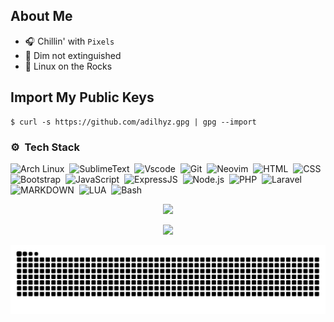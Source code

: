 ## About Me

- 🎧 Chillin' with `Pixels`
- 👾 Dim not extinguished
- 💬 Linux on the Rocks

## Import My Public Keys

```
$ curl -s https://github.com/adilhyz.gpg | gpg --import
```

### ⚙️ &nbsp;Tech Stack

![Arch Linux](https://skillicons.dev/icons?i=arch)&nbsp;
![SublimeText](https://skillicons.dev/icons?i=sublime)&nbsp;
![Vscode](https://skillicons.dev/icons?i=vscode)&nbsp;
![Git](https://skillicons.dev/icons?i=git)&nbsp;
![Neovim](https://skillicons.dev/icons?i=neovim)&nbsp;
![HTML](https://skillicons.dev/icons?i=html)&nbsp;
![CSS](https://skillicons.dev/icons?i=css)&nbsp;
![Bootstrap](https://skillicons.dev/icons?i=bootstrap)&nbsp;
![JavaScript](https://skillicons.dev/icons?i=javascript)&nbsp;
![ExpressJS](https://skillicons.dev/icons?i=expressjs)&nbsp;
![Node.js](https://skillicons.dev/icons?i=nodejs)&nbsp;
![PHP](https://skillicons.dev/icons?i=php)&nbsp;
![Laravel](https://skillicons.dev/icons?i=laravel)&nbsp;
![MARKDOWN](https://skillicons.dev/icons?i=markdown)&nbsp;
![LUA](https://skillicons.dev/icons?i=lua)&nbsp;
![Bash](https://skillicons.dev/icons?i=bash)&nbsp;


<p align="center">
    <img align src="https://discord.c99.nl/widget/theme-4/874129346376392734.png">
    <!--img align src="https://lanyard.cnrad.dev/api/874129346376392734?theme=dark&bg=161a22&animated=false&hideDiscrim=true&borderRadius=30px&idleMessage=%20⌨%20AFK..."-->
</p>

<p align="center">   
  <!--img src="https://moe-counter.glitch.me/get/@adilhyz?theme=rule34"><br/><br/-->
  <!--img src="https://img.shields.io/badge/me@gmail.com-001337?logo=gmail&logoColor=white&style=for-the-badge&logoColor=red&labelColor=555"-->
  <a href="https://adilhyz.github.io">
    <img src="https://img.shields.io/badge/Blog-About-001337?logo=ghost&style=social&logoColor=cyan&labelColor=555"/>
  </a>
</p>

<!-- grid-snake
### 📈 Github Activity Graph
-->
![snake](https://github.com/adilhyz/adilhyz/blob/output/github-contribution-grid-snake.svg)

<!--### 📈 &nbsp;GitHub Stats:
<p align=center>
<a href="https://github.com/adilhyz">
<img src="https://github-readme-stats.vercel.app/api?username=adilhyz&theme=algolia&hide_border=false&include_all_commits=true&count_private=true" width="355em">
<img src="https://github-readme-stats.vercel.app/api/top-langs/?username=adilhyz&theme=algolia&hide_border=false&include_all_commits=true&count_private=true&layout=compact" width="280em"><br><br>
<img src="https://github-profile-trophy.vercel.app/?username=AlyaKagerou&theme=algolia&no-frame=false&no-bg=true&margin-w=4">
</a>
</p>
-->

<!--div>
Here are some parrots🦜
    <img src="https://cultofthepartyparrot.com/parrots/hd/githubparrot.gif" width="30" height="30"/>
    <img src="https://cultofthepartyparrot.com/parrots/hd/phparrot.gif" width="30" height="30"/>
    <img src="https://cultofthepartyparrot.com/flags/hd/indonesiaparrot.gif" width="30" height="30"/>
    <img src="https://cultofthepartyparrot.com/parrots/asyncparrot.gif" width="36" height="30"/>
    <img src="https://cultofthepartyparrot.com/parrots/hd/imposterparrot.gif" width="30" height="30"/>
    <img src="https://cultofthepartyparrot.com/parrots/hd/jumpingparrot.gif" width="30" height="30"/>
    <img src="https://cultofthepartyparrot.com/parrots/hd/opensourceparrot.gif" width="30" height="30"/>
    <img src="https://cultofthepartyparrot.com/parrots/hd/dealwithitnowparrot.gif" width="30" height="30"/>
    <img src="https://cultofthepartyparrot.com/parrots/hd/hypnoparrotdark.gif" width="30" height="30"/>
    <img src="https://cultofthepartyparrot.com/guests/hd/dogeparrot.gif" width="30" height="30"/>
    <img src="https://cultofthepartyparrot.com/parrots/fixparrot.gif" width="36" height="30"/>
    <img src="https://cultofthepartyparrot.com/parrots/halalparrot.gif" width="30" height="30"/>
    <img src="https://cultofthepartyparrot.com/parrots/hd/spinningparrot.gif" width="30" height="30"/>
    <img src="https://cultofthepartyparrot.com/parrots/hd/levitationparrot.gif" width="30" height="30"/>
    <img src="https://cultofthepartyparrot.com/parrots/hd/meldparrot.gif" width="30" height="30"/>
    <img src="https://cultofthepartyparrot.com/parrots/slomoparrot.gif" width="30" height="30"/>
    <img src="https://cultofthepartyparrot.com/parrots/hd/moonwalkingparrot.gif" width="30" height="30"/>
    <img src="https://cultofthepartyparrot.com/parrots/hd/stableparrot.gif" width="30" height="30"/>
    <img src="https://cultofthepartyparrot.com/parrots/hd/scienceparrot.gif" width="30" height="30"/>
    <img src="https://cultofthepartyparrot.com/parrots/hd/pirateparrot.gif" width="30" height="30"/>
    <img src="https://cultofthepartyparrot.com/parrots/hd/footballparrot.gif" width="30" height="30"/>
    <img src="https://cultofthepartyparrot.com/parrots/hd/laptop_parrot.gif" width="30" height="30"/>
    <img src="https://cultofthepartyparrot.com/parrots/matrixparrot.gif" width="30" height="30"/>
    <img src="https://cultofthepartyparrot.com/parrots/deployparrot.gif" width="30" height="30"/>
</div>
